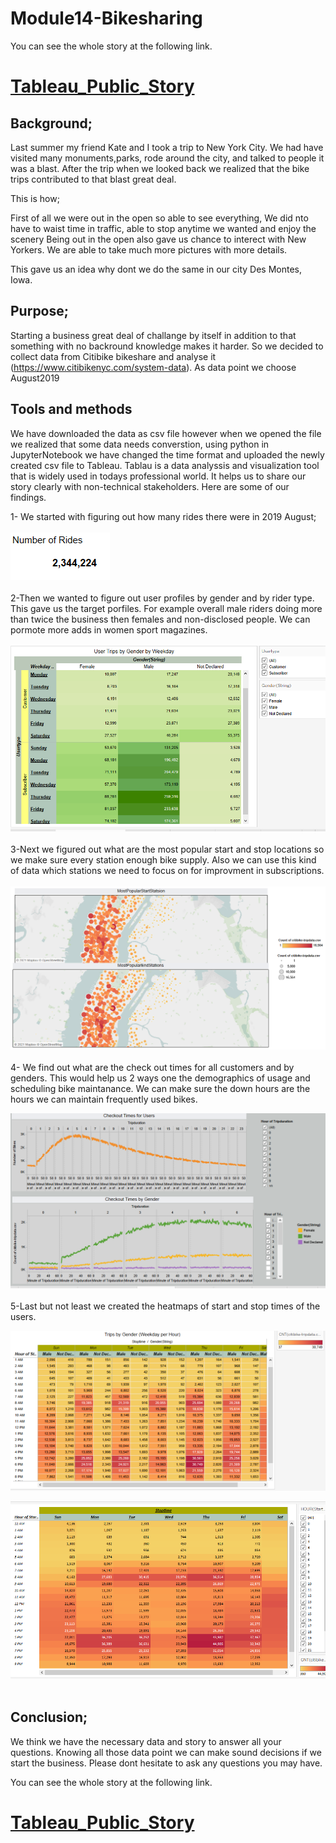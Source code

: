 # Module14-Bikesharing


You can see the whole story at the following link.
<h1 ><font color="green">

[Tableau_Public_Story](https://public.tableau.com/profile/ren5313#!/vizhome/CitiBike_Challange/NYCBikeShare)
</font>

</h1>


## Background;

Last summer my friend Kate and I took a trip to New York City. We had have visited many monuments,parks, rode around the city, and talked to people it was a blast. After the trip when we looked back we realized that the bike trips contributed to that blast great deal. 

This is how; 

First of all we were out in the open so able to see everything, 
We did nto have to waist time in traffic, able to stop anytime we wanted and enjoy the scenery
Being out in the open also gave us chance to interect with New Yorkers.
We are able to take much more pictures with more details.

This gave us an idea why dont we do the same in our city Des Montes, Iowa.

## Purpose;
Starting a business great deal of challange by itself in addition to that something with no backround knowledge makes it harder. So we decided to collect data from Citibike bikeshare and analyse it (https://www.citibikenyc.com/system-data). As data point we choose August2019

## Tools and methods
We have downloaded the data  as csv file however when we opened the file we realized that some data needs converstion, using python in JupyterNotebook we have changed the time format and uploaded the newly created csv file to Tableau.
Tablau is a data analyssis and visualization tool that is widely used in todays professional world. It helps us to share our story clearly with non-technical stakeholders.
Here are some of our findings.



1- We started with figuring out how many rides there were in 2019 August;
<br>
<br>
![](https://github.com/4renginy/Module14-Bikesharing/blob/main/%23ofrides.PNG)
<br>
<br>
2-Then we wanted to figure out user profiles by gender and by rider type. This gave us the target porfiles. For example overall male riders doing more than twice the business then females and non-disclosed people. We can pormote more adds in women sport magazines.
<br>
<br>
![](https://github.com/4renginy/Module14-Bikesharing/blob/main/weekday_trips_by%20gender.PNG)
<br>
<br>
3-Next we figured out what are the most popular start and stop locations so we make sure every station enough bike supply. Also we can use this kind of data which stations we need to focus on for improvment in subscriptions.
<br>
<br>
![](https://github.com/4renginy/Module14-Bikesharing/blob/main/PopularEndStartPoints.PNG)
<br>
<br>
4- We find out what are the check out times for all customers and by genders. This would help us 2 ways one the demographics of usage and scheduling bike maintanance. We can make sure the down hours are the hours we can maintain frequently used bikes.

![](https://github.com/4renginy/Module14-Bikesharing/blob/main/Checkout_Times.PNG)
<br>
<br>
5-Last but not least we created the heatmaps of start and stop times of the users.

![](https://github.com/4renginy/Module14-Bikesharing/blob/main/trips_by%20gender.PNG)

![](https://github.com/4renginy/Module14-Bikesharing/blob/main/stoptimes_heatmap.PNG)
<br>
<br>
## Conclusion;

We think we have the necessary data and story to answer all your questions. Knowing all those data point we can make sound decisions if we start the business. Please dont hesitate to ask any questions you may have.

You can see the whole story at the following link.
<h1>

[Tableau_Public_Story](https://public.tableau.com/profile/ren5313#!/vizhome/CitiBike_Challange/NYCBikeShare)

</h1>


